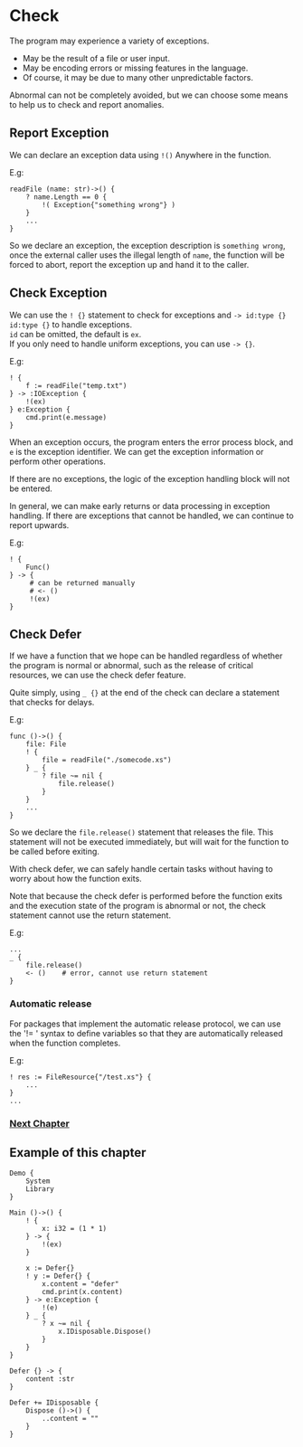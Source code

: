 # Check
The program may experience a variety of exceptions.

- May be the result of a file or user input.
- May be encoding errors or missing features in the language.
- Of course, it may be due to many other unpredictable factors.

Abnormal can not be completely avoided, but we can choose some means to help us to check and report anomalies.

## Report Exception
We can declare an exception data using `!()` Anywhere in the function.

E.g:
```
readFile (name: str)->() {
    ? name.Length == 0 {
        !( Exception{"something wrong"} )
    }
    ...
}
```
So we declare an exception, the exception description is `something wrong`, once the external caller uses the illegal length of `name`, the function will be forced to abort, report the exception up and hand it to the caller.
## Check Exception
We can use the `! {}` statement to check for exceptions and `-> id:type {} id:type {}` to handle exceptions.  
`id` can be omitted, the default is `ex`.  
If you only need to handle uniform exceptions, you can use `-> {}`.

E.g:
```
! {
    f := readFile("temp.txt")
} -> :IOException {
    !(ex)
} e:Exception {
    cmd.print(e.message)
}
```
When an exception occurs, the program enters the error process block, and `e` is the exception identifier. We can get the exception information or perform other operations.

If there are no exceptions, the logic of the exception handling block will not be entered.

In general, we can make early returns or data processing in exception handling. If there are exceptions that cannot be handled, we can continue to report upwards.

E.g:
```
! {
    Func()
} -> {
     # can be returned manually
     # <- ()
     !(ex)
}
```

## Check Defer
If we have a function that we hope can be handled regardless of whether the program is normal or abnormal, such as the release of critical resources, we can use the check defer feature.

Quite simply, using `_ {}` at the end of the check can declare a statement that checks for delays.

E.g:
```
func ()->() {
    file: File
    ! {
        file = readFile("./somecode.xs")
    } _ {
        ? file ~= nil {
            file.release()
        }
    }
    ...
}
```
So we declare the `file.release()` statement that releases the file. This statement will not be executed immediately, but will wait for the function to be called before exiting.

With check defer, we can safely handle certain tasks without having to worry about how the function exits.

Note that because the check defer is performed before the function exits and the execution state of the program is abnormal or not, the check statement cannot use the return statement.

E.g:
```
...
_ {
    file.release()
    <- ()    # error, cannot use return statement
}
```

### Automatic release
For packages that implement the automatic release protocol, we can use the '!= ' syntax to define variables so that they are automatically released when the function completes.

E.g:
``` 
! res := FileResource{"/test.xs"} {
    ...
}
...
```

### [Next Chapter](asynchronous.md)

## Example of this chapter
```
Demo {
    System
    Library
}

Main ()->() {
    ! {
        x: i32 = (1 * 1)
    } -> {
        !(ex)
    }

    x := Defer{}
    ! y := Defer{} {
        x.content = "defer"
        cmd.print(x.content)
    } -> e:Exception {
        !(e)
    } _ {
        ? x ~= nil {
            x.IDisposable.Dispose()
        }
    }
}

Defer {} -> {
    content :str
}

Defer += IDisposable {
    Dispose ()->() {
        ..content = ""
    }
}
```